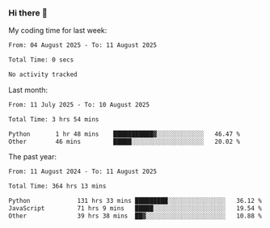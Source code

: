 ### Hi there 👋

My coding time for last week:

<!--START_SECTION:week-->

```txt
From: 04 August 2025 - To: 11 August 2025

Total Time: 0 secs

No activity tracked
```

<!--END_SECTION:week-->

Last month:

<!--START_SECTION:month-->

```txt
From: 11 July 2025 - To: 10 August 2025

Total Time: 3 hrs 54 mins

Python       1 hr 48 mins    ███████████▓░░░░░░░░░░░░░   46.47 %
Other        46 mins         █████░░░░░░░░░░░░░░░░░░░░   20.02 %
```

<!--END_SECTION:month-->

The past year:

<!--START_SECTION:year-->

```txt
From: 11 August 2024 - To: 11 August 2025

Total Time: 364 hrs 13 mins

Python             131 hrs 33 mins █████████░░░░░░░░░░░░░░░░   36.12 %
JavaScript         71 hrs 9 mins   █████░░░░░░░░░░░░░░░░░░░░   19.54 %
Other              39 hrs 38 mins  ██▓░░░░░░░░░░░░░░░░░░░░░░   10.88 %
```

<!--END_SECTION:year-->

